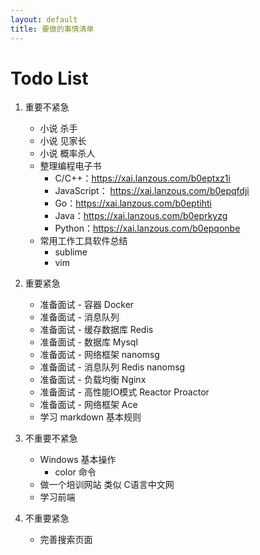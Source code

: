```yaml
---
layout: default
title: 要做的事情清单
---
```


# Todo List
1. 重要不紧急
	* 小说 杀手
	* 小说 见家长
	* 小说 概率杀人
	* 整理编程电子书
		- C/C++：https://xai.lanzous.com/b0eptxz1i
		- JavaScript： https://xai.lanzous.com/b0epqfdji
		- Go：https://xai.lanzous.com/b0eptihti
		- Java：https://xai.lanzous.com/b0eprkyzg
		- Python：https://xai.lanzous.com/b0epqonbe
	* 常用工作工具软件总结
		- sublime
		- vim

2. 重要紧急
	* 准备面试 - 容器 Docker
	* 准备面试 - 消息队列
	* 准备面试 - 缓存数据库 Redis
	* 准备面试 - 数据库 Mysql
	* 准备面试 - 网络框架 nanomsg
	* 准备面试 - 消息队列 Redis nanomsg
	* 准备面试 - 负载均衡 Nginx
	* 准备面试 - 高性能IO模式 Reactor Proactor
	* 准备面试 - 网络框架 Ace
	* 学习 markdown 基本规则

3. 不重要不紧急
	* Windows 基本操作
		- color 命令
	* 做一个培训网站 类似 C语言中文网
	* 学习前端

4. 不重要紧急
	* 完善搜索页面